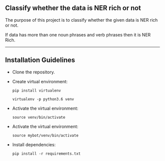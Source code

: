 ## Classify whether the data is NER rich or not


The purpose of this project is to classify whether the given data is NER rich or not.

If data has more than one noun phrases and verb phrases then it is NER Rich.

***

## Installation Guidelines

- Clone the repository.


- Create virtual environment:

    ```
    pip install virtualenv
    ```
    
    ```
    virtualenv -p python3.6 venv
    ```

- Activate the virtual environment:
  
    ```
    source venv/bin/activate
    ```



- Activate the virtual environment:

    ```
    source mybot/venv/bin/activate
    ```
-  Install dependencies:
    
    ```
    pip install -r requirements.txt
    ```
